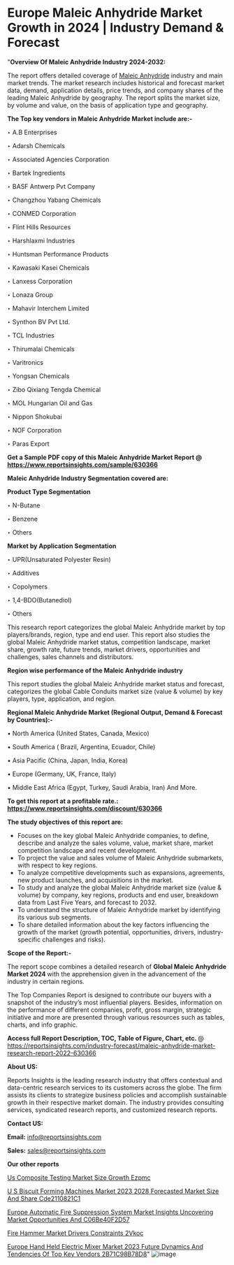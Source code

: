 # Europe Maleic Anhydride Market Growth in 2024 | Industry Demand & Forecast

"<strong>Overview Of Maleic Anhydride Industry 2024-2032:</strong>

The report offers detailed coverage of <a href=https://www.reportsinsights.com/sample/630366>Maleic Anhydride</a> industry and main market trends. The market research includes historical and forecast market data, demand, application details, price trends, and company shares of the leading Maleic Anhydride by geography. The report splits the market size, by volume and value, on the basis of application type and geography.

<strong>The Top key vendors in Maleic Anhydride Market include are:- </strong>

‣ A.B Enterprises

‣ Adarsh Chemicals

‣ Associated Agencies Corporation

‣ Bartek Ingredients

‣ BASF Antwerp Pvt Company

‣ Changzhou Yabang Chemicals

‣ CONMED Corporation

‣ Flint Hills Resources

‣ Harshlaxmi Industries

‣ Huntsman Performance Products

‣ Kawasaki Kasei Chemicals

‣ Lanxess Corporation

‣ Lonaza Group

‣ Mahavir Interchem Limited

‣ Synthon BV Pvt Ltd.

‣ TCL Industries

‣ Thirumalai Chemicals

‣ Varitronics

‣ Yongsan Chemicals

‣ Zibo Qixiang Tengda Chemical

‣ MOL Hungarian Oil and Gas

‣ Nippon Shokubai

‣ NOF Corporation

‣ Paras Export

<strong>Get a Sample PDF copy of this Maleic Anhydride Market Report </strong><strong>@ <a href=https://www.reportsinsights.com/sample/630366 style=color:#0000ff;>https://www.reportsinsights.com/sample/630366</a> </strong>

<strong>Maleic Anhydride Industry Segmentation covered are:</strong>

<strong>Product Type Segmentation</strong>

‣    N-Butane

‣ Benzene

‣ Others

<strong>Market by Application Segmentation</strong>

‣   UPR(Unsaturated Polyester Resin)

‣ Additives

‣ Copolymers

‣ 1,4-BDO(Butanediol)

‣ Others

This research report categorizes the global Maleic Anhydride market by top players/brands, region, type and end user. This report also studies the global Maleic Anhydride market status, competition landscape, market share, growth rate, future trends, market drivers, opportunities and challenges, sales channels and distributors.

<strong>Region wise performance of the Maleic Anhydride industry</strong><strong> </strong>

This report studies the global Maleic Anhydride market status and forecast, categorizes the global Cable Conduits market size (value &amp; volume) by key players, type, application, and region. 

<strong>Regional Maleic Anhydride Market (Regional Output, Demand &amp; Forecast by Countries):-</strong>

• North America (United States, Canada, Mexico)

• South America ( Brazil, Argentina, Ecuador, Chile)

• Asia Pacific (China, Japan, India, Korea)

• Europe (Germany, UK, France, Italy)

• Middle East Africa (Egypt, Turkey, Saudi Arabia, Iran) And More.

<strong>To get this report at a profitable rate.: <a href=https://www.reportsinsights.com/discount/630366 style=color:#0000ff;>https://www.reportsinsights.com/discount/630366</a></strong>

<strong>The study objectives of this report are:</strong>
<ul>
  <li>Focuses on the key global Maleic Anhydride companies, to define, describe and analyze the sales volume, value, market share, market competition landscape and recent development.</li>
  <li>To project the value and sales volume of Maleic Anhydride submarkets, with respect to key regions.</li>
  <li>To analyze competitive developments such as expansions, agreements, new product launches, and acquisitions in the market.</li>
  <li>To study and analyze the global Maleic Anhydride market size (value &amp; volume) by company, key regions, products and end user, breakdown data from Last Five Years, and forecast to 2032.</li>
  <li>To understand the structure of Maleic Anhydride market by identifying its various sub segments.</li>
  <li>To share detailed information about the key factors influencing the growth of the market (growth potential, opportunities, drivers, industry-specific challenges and risks).</li>
</ul>
<strong>Scope of the Report:-</strong><strong> </strong>

The report scope combines a detailed research of <strong>Global Maleic Anhydride Market 2024 </strong>with the apprehension given in the advancement of the industry in certain regions.

The Top Companies Report is designed to contribute our buyers with a snapshot of the industry’s most influential players. Besides, information on the performance of different companies, profit, gross margin, strategic initiative and more are presented through various resources such as tables, charts, and info graphic.

<strong>Access full Report Description, TOC, Table of Figure, Chart, etc. </strong>@   <a href=https://reportsinsights.com/industry-forecast/maleic-anhydride-market-research-report-2022-630366 style=color:#0000ff;>https://reportsinsights.com/industry-forecast/maleic-anhydride-market-research-report-2022-630366</a>

<strong>About US:</strong>

Reports Insights is the leading research industry that offers contextual and data-centric research services to its customers across the globe. The firm assists its clients to strategize business policies and accomplish sustainable growth in their respective market domain. The industry provides consulting services, syndicated research reports, and customized research reports.

<strong>Contact US:</strong>

<p class=""""><b>Email:</b> <a href=mailto:info@reportsinsights.com>info@reportsinsights.com</a></p>
<p class=""""><b>Sales:</b> <a href=mailto:sales@reportsinsights.com>sales@reportsinsights.com</a></p>

<strong>Our other reports</strong>

<a href=https://www.linkedin.com/pulse/us-composite-testing-market-size-growth-ezpmc/>Us Composite Testing Market Size Growth Ezpmc</a>

<a href=https://medium.com/@shindeaaswini6/u-s-biscuit-forming-machines-market-2023-2028-forecasted-market-size-and-share-cde2110821c1>U S Biscuit Forming Machines Market 2023 2028 Forecasted Market Size And Share Cde2110821C1</a>

<a href=https://medium.com/@singhaakesh50/europe-automatic-fire-suppression-system-market-insights-uncovering-market-opportunities-and-c06be40f2d57>Europe Automatic Fire Suppression System Market Insights Uncovering Market Opportunities And C06Be40F2D57</a>

<a href=https://www.linkedin.com/pulse/fire-hammer-market-drivers-constraints-2vkoc/>Fire Hammer Market Drivers Constraints 2Vkoc</a>

<a href=https://medium.com/@swatiga40/europe-hand-held-electric-mixer-market-2023-future-dynamics-and-tendencies-of-top-key-vendors-2b71c98b78d8>Europe Hand Held Electric Mixer Market 2023 Future Dynamics And Tendencies Of Top Key Vendors 2B71C98B78D8</a>"
![image](https://github.com/aakesh123242/RIMarket/assets/158431203/8fed57e1-f8de-4bec-889e-517b4e290550)
